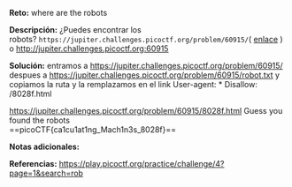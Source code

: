 **Reto:** where are the robots

**Descripción:**
¿Puedes encontrar los robots? `https://jupiter.challenges.picoctf.org/problem/60915/`( [enlace](https://jupiter.challenges.picoctf.org/problem/60915/) ) o http://jupiter.challenges.picoctf.org:60915


**Solución:**
entramos a 
https://jupiter.challenges.picoctf.org/problem/60915/
despues a 
https://jupiter.challenges.picoctf.org/problem/60915/robot.txt
y copiamos la ruta y la remplazamos en el link 
User-agent: *
Disallow: /8028f.html

https://jupiter.challenges.picoctf.org/problem/60915/8028f.html
Guess you found the robots  
==picoCTF{ca1cu1at1ng_Mach1n3s_8028f}==

**Notas adicionales:**

**Referencias:** 
https://play.picoctf.org/practice/challenge/4?page=1&search=rob

